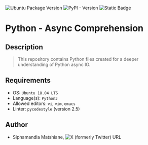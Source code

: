 ![Ubuntu Package Version](https://img.shields.io/ubuntu/v/ubuntu-wallpapers) ![PyPI - Version](https://img.shields.io/pypi/v/Django) ![Static Badge](https://img.shields.io/badge/Linter-pycodestyle-green)

# Python - Async Comprehension

## Description
> This repository contains Python files created for a deeper understanding of Python async IO.

## Requirements
- OS: `Ubuntu 18.04 LTS`
- Language(s): `Python3`
- Allowed editors: `vi`, `vim`, `emacs`
- Linter: `pycodestyle` (version 2.5)

## Author
- Siphamandla Matshiane, ![X (formerly Twitter) URL](https://img.shields.io/twitter/url?url=https%3A%2F%2Fx.com%2FSiphamandl76892)
